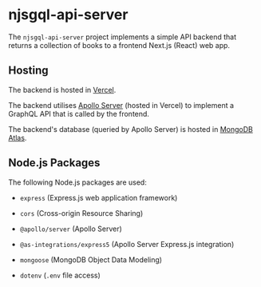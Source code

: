 # njsgql-api-server
The `njsgql-api-server` project implements a simple API backend that returns a collection of books to a frontend Next.js (React) web app.

## Hosting
The backend is hosted in [Vercel](https://vercel.com/).

The backend utilises [Apollo Server](https://www.apollographql.com/docs/apollo-server) (hosted in Vercel) to implement a GraphQL API that is called by the frontend.

The backend's database (queried by Apollo Server) is hosted in [MongoDB Atlas](https://www.mongodb.com/products/platform/atlas-database).

## Node.js Packages
The following Node.js packages are used:

* `express` (Express.js web application framework)

* `cors` (Cross-origin Resource Sharing)

* `@apollo/server` (Apollo Server)

* `@as-integrations/express5` (Apollo Server Express.js integration)

* `mongoose` (MongoDB Object Data Modeling)

* `dotenv` (`.env` file access)
